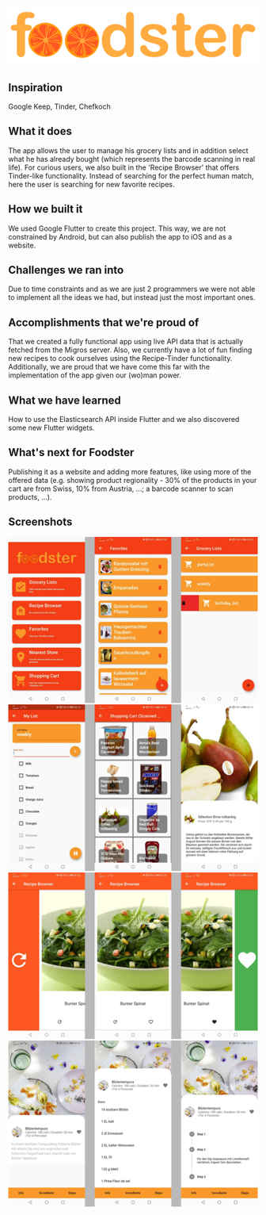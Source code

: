 <img src="https://github.com/johanneskopf/HackZurich2020/blob/master/flutter_app/images/logo.png" />

## Inspiration
Google Keep, Tinder, Chefkoch
## What it does
The app allows the user to manage his grocery lists and in addition select what he has already bought (which represents the barcode scanning in real life). For curious users, we also built in the 'Recipe Browser' that offers Tinder-like functionality. Instead of searching for the perfect human match, here the user is searching for new favorite recipes.
## How we built it
We used Google Flutter to create this project. This way, we are not constrained by Android, but can also publish the app to iOS and as a website.
## Challenges we ran into
Due to time constraints and as we are just 2 programmers we were not able to implement all the ideas we had, but instead just the most important ones.
## Accomplishments that we're proud of
That we created a fully functional app using live API data that is actually fetched from the Migros server. Also, we currently have a lot of fun finding new recipes to cook ourselves using the Recipe-Tinder functionality. Additionally, we are proud that we have come this far with the implementation of the app given our (wo)man power.
## What we have learned
How to use the Elasticsearch API inside Flutter and we also discovered some new Flutter widgets.
## What's next for Foodster
Publishing it as a website and adding more features, like using more of the offered data (e.g. showing product regionality - 30% of the products in your cart are from Swiss, 10% from Austria, ...; a barcode scanner to scan products, ...).

## Screenshots
<img src="https://github.com/johanneskopf/HackZurich2020/blob/master/flutter_app/Screenshots/basic.png"/>
<img src="https://github.com/johanneskopf/HackZurich2020/blob/master/flutter_app/Screenshots/products.png"/>
<img src="https://github.com/johanneskopf/HackZurich2020/blob/master/flutter_app/Screenshots/recipetinder.png"/>
<img src="https://github.com/johanneskopf/HackZurich2020/blob/master/flutter_app/Screenshots/recipe.png"/>
